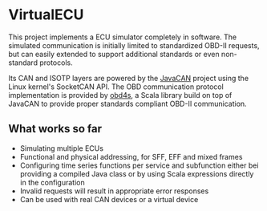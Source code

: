 # VirtualECU

This project implements a ECU simulator completely in software. The simulated communication is initially limited to standardized OBD-II requests, but can easily extended to support additional standards or even non-standard protocols.

Its CAN and ISOTP layers are powered by the [JavaCAN](https://github.com/pschichtel/JavaCAN) project using the Linux kernel's SocketCAN API. The OBD communication protocol implementation is provided by [obd4s](https://github.com/pschichtel/obd4s), a Scala library build on top of JavaCAN to provide proper standards compliant OBD-II communication.

## What works so far

* Simulating multiple ECUs
* Functional and physical addressing, for SFF, EFF and mixed frames
* Configuring time series functions per service and subfunction either bei providing a compiled Java class or by using Scala expressions directly in the configuration
* Invalid requests will result in appropriate error responses
* Can be used with real CAN devices or a virtual device

